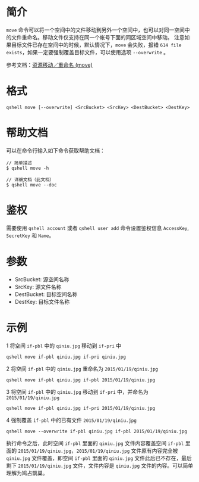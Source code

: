 # 简介
`move` 命令可以将一个空间中的文件移动到另外一个空间中，也可以对同一空间中的文件重命名。移动文件仅支持在同一个帐号下面的同区域空间中移动。
注意如果目标文件已存在空间中的时候，默认情况下，`move` 会失败，报错 `614 file exists`，如果一定要强制覆盖目标文件，可以使用选项 `--overwrite` 。

参考文档：[资源移动／重命名 (move)](http://developer.qiniu.com/code/v6/api/kodo-api/rs/move.html)

# 格式
```
qshell move [--overwrite] <SrcBucket> <SrcKey> <DestBucket> <DestKey>
```

# 帮助文档
可以在命令行输入如下命令获取帮助文档：
```
// 简单描述
$ qshell move -h 

// 详细文档（此文档）
$ qshell move --doc
```

# 鉴权
需要使用 `qshell account` 或者 `qshell user add` 命令设置鉴权信息 `AccessKey`, `SecretKey` 和 `Name`。

# 参数
- SrcBucket: 源空间名称
- SrcKey: 源文件名称
- DestBucket: 目标空间名称
- DestKey: 目标文件名称

# 示例
1 将空间 `if-pbl` 中的 `qiniu.jpg` 移动到 `if-pri` 中
```
qshell move if-pbl qiniu.jpg if-pri qiniu.jpg
```

2 将空间 `if-pbl` 中的 `qiniu.jpg` 重命名为 `2015/01/19/qiniu.jpg`
```
qshell move if-pbl qiniu.jpg if-pbl 2015/01/19/qiniu.jpg
```

3 将空间 `if-pbl` 中的 `qiniu.jpg` 移动到 `if-pri` 中，并命名为 `2015/01/19/qiniu.jpg`
```
qshell move if-pbl qiniu.jpg if-pri 2015/01/19/qiniu.jpg
```

4 强制覆盖 `if-pbl` 中的已有文件 `2015/01/19/qiniu.jpg`
```
qshell move --overwrite if-pbl qiniu.jpg if-pbl 2015/01/19/qiniu.jpg
```
执行命令之后，此时空间 `if-pbl` 里面的 `qiniu.jpg` 文件内容覆盖空间 `if-pbl` 里面的 `2015/01/19/qiniu.jpg`，`2015/01/19/qiniu.jpg` 文件原有内容完全被`qiniu.jpg` 文件覆盖，即空间 `if-pbl` 里面的 `qiniu.jpg` 文件此后已不存在，最后剩下 `2015/01/19/qiniu.jpg` 文件，文件内容是 `qiniu.jpg` 文件的内容。可以简单理解为鸠占鹊巢。
